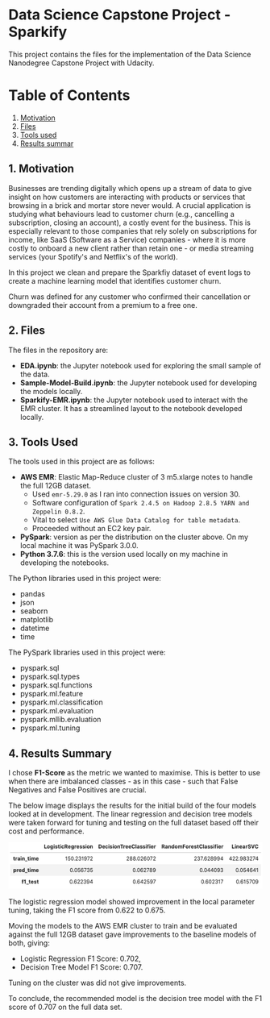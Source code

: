 # Data Science Capstone Project - Sparkify

This project contains the files for the implementation of the Data Science Nanodegree Capstone Project with Udacity.

# Table of Contents

1. [Motivation](#1.-Motivation)
2. [Files](#2.-Files)
3. [Tools used](#3.-Tools-Used)
4. [Results summar](#4.-Results-Summary)

## 1. Motivation

Businesses are trending digitally which opens up a stream of data to give insight on how customers are interacting with products or services that browsing in a brick and mortar store never would. A crucial application is studying what behaviours lead to customer churn (e.g., cancelling a subscription, closing an account), a costly event for the business. This is especially relevant to those companies that rely solely on subscriptions for income, like SaaS (Software as a Service) companies - where it is more costly to onboard a new client rather than retain one - or media streaming services (your Spotify's and Netflix's of the world).

In this project we clean and prepare the Sparkfiy dataset of event logs to create a machine learning model that identifies customer churn.

Churn was defined for any customer who confirmed their cancellation or downgraded their account from a premium to a free one.

## 2. Files

The files in the repository are:

- **EDA.ipynb**: the Jupyter notebook used for exploring the small sample of the data.
- **Sample-Model-Build.ipynb**: the Jupyter notebook used for developing the models locally.
- **Sparkify-EMR.ipynb**: the Jupyter notebook used to interact with the EMR cluster. It has a streamlined layout to the notebook developed locally.

## 3. Tools Used

The tools used in this project are as follows:

- **AWS EMR**: Elastic Map-Reduce cluster of 3 m5.xlarge notes to handle the full 12GB dataset.
    - Used `emr-5.29.0` as I ran into connection issues on version 30.
    - Software configuration of `Spark 2.4.5 on Hadoop 2.8.5 YARN and Zeppelin 0.8.2`.
    - Vital to select `Use AWS Glue Data Catalog for table metadata`. 
    - Proceeded without an EC2 key pair.
- **PySpark**: version as per the distribution on the cluster above. On my local machine it was PySpark 3.0.0.
- **Python 3.7.6**: this is the version used locally on my machine in developing the notebooks.

The Python libraries used in this project were:

- pandas
- json
- seaborn
- matplotlib
- datetime
- time

The PySpark libraries used in this project were:

- pyspark.sql
- pyspark.sql.types
- pyspark.sql.functions
- pyspark.ml.feature
- pyspark.ml.classification
- pyspark.ml.evaluation
- pyspark.mllib.evaluation
- pyspark.ml.tuning

## 4. Results Summary

I chose **F1-Score** as the metric we wanted to maximise. This is better to use when there are imbalanced classes - as in this case - such that False Negatives and False Positives are crucial.

The below image displays the results for the initial build of the four models looked at in development. The linear regression and decision tree models were taken forward for tuning and testing on the full dataset based off their cost and performance.

![models](model_dev.png)

The logistic regression model showed improvement in the local parameter tuning, taking the F1 score from 0.622 to 0.675.

Moving the models to the AWS EMR cluster to train and be evaluated against the full 12GB dataset gave improvements to the baseline models of both, giving:

- Logistic Regression F1 Score: 0.702,
- Decision Tree Model F1 Score: 0.707.

Tuning on the cluster was did not give improvements.

To conclude, the recommended model is the decision tree model with the F1 score of 0.707 on the full data set.
